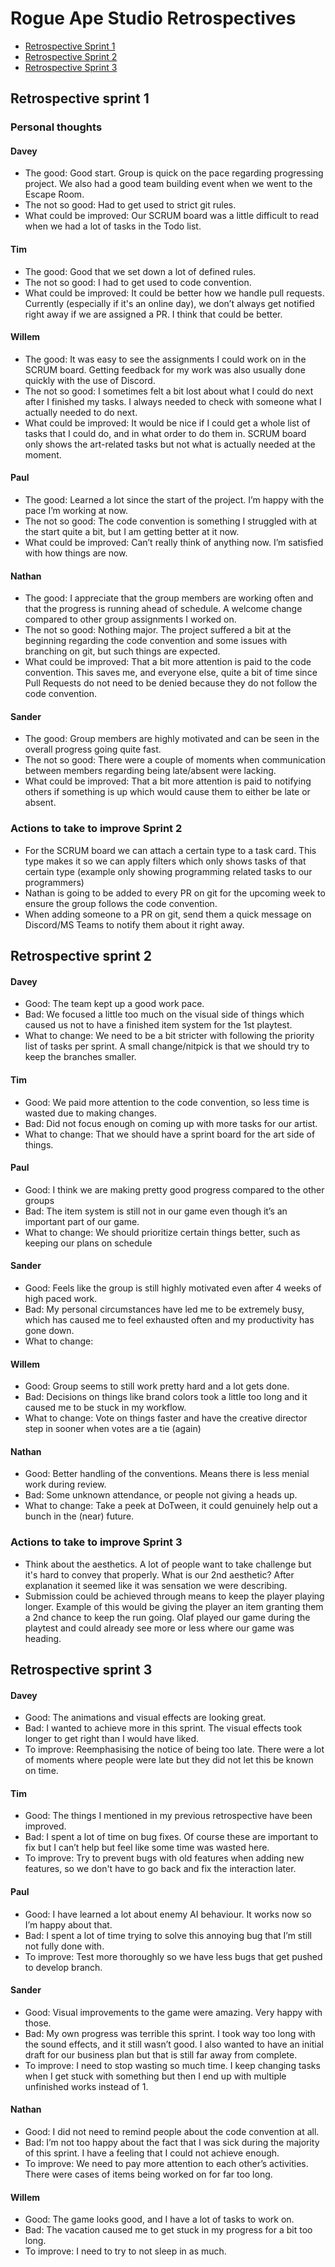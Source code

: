 # Rogue Ape Studio Retrospectives
- [Retrospective Sprint 1](#retrospective-sprint-1)
- [Retrospective Sprint 2](#retrospective-sprint-2)
- [Retrospective Sprint 3](#retrospective-sprint-3)


## Retrospective sprint 1  
 
### Personal thoughts 
#### Davey 
- The good: Good start. Group is quick on the pace regarding progressing project. We also had a good team building event when we went to the Escape Room. 
- The not so good: Had to get used to strict git rules.  
- What could be improved: Our SCRUM board was a little difficult to read when we had a lot of tasks in the Todo list.  
 
#### Tim 
- The good: Good that we set down a lot of defined rules.  
- The not so good: I had to get used to code convention.  
- What could be improved: It could be better how we handle pull requests. Currently (especially if it's an online day), we don’t always get notified right away if we are assigned a PR. I think that could be better. 
 
#### Willem 
- The good: It was easy to see the assignments I could work on in the SCRUM board. Getting feedback for my work was also usually done quickly with the use of Discord. 
- The not so good: I sometimes felt a bit lost about what I could do next after I finished my tasks. I always needed to check with someone what I actually needed to do next. 
- What could be improved: It would be nice if I could get a whole list of tasks that I could do, and in what order to do them in. SCRUM board only shows the art-related tasks but not what is actually needed at the moment. 
 
#### Paul 
- The good: Learned a lot since the start of the project. I’m happy with the pace I’m working at now.  
- The not so good: The code convention is something I struggled with at the start quite a bit, but I am getting better at it now.  
- What could be improved: Can’t really think of anything now. I’m satisfied with how things are now.   
 
#### Nathan 
- The good: I appreciate that the group members are working often and that the progress is running ahead of schedule. A welcome change compared to other group assignments I worked on.  
- The not so good: Nothing major. The project suffered a bit at the beginning regarding the code convention and some issues with branching on git, but such things are expected.  
- What could be improved: That a bit more attention is paid to the code convention. This saves me, and everyone else, quite a bit of time since Pull Requests do not need to be denied because they do not follow the code convention.  
 
#### Sander 
- The good: Group members are highly motivated and can be seen in the overall progress going quite fast.  
- The not so good: There were a couple of moments when communication between members regarding being late/absent were lacking.  
- What could be improved: That a bit more attention is paid to notifying others if something is up which would cause them to either be late or absent.  
 
### Actions to take to improve Sprint 2 
- For the SCRUM board we can attach a certain type to a task card. This type makes it so we can apply filters which only shows tasks of that certain type (example only showing programming related tasks to our programmers) 
- Nathan is going to be added to every PR on git for the upcoming week to ensure the group follows the code convention.  
- When adding someone to a PR on git, send them a quick message on Discord/MS Teams to notify them about it right away. 

## Retrospective sprint 2
#### Davey
- Good: The team kept up a good work pace.
- Bad: We focused a little too much on the visual side of things which caused us not to have a finished item system for the 1st playtest.
- What to change: We need to be a bit stricter with following the priority list of tasks per sprint. 
A small change/nitpick is that we should try to keep the branches smaller. 

#### Tim
- Good: We paid more attention to the code convention, so less time is wasted due to making changes. 
- Bad: Did not focus enough on coming up with more tasks for our artist.
- What to change: That we should have a sprint board for the art side of things. 

#### Paul
- Good: I think we are making pretty good progress compared to the other groups
- Bad: The item system is still not in our game even though it’s an important part of our game.
- What to change: We should prioritize certain things better, such as keeping our plans on schedule

#### Sander
- Good: Feels like the group is still highly motivated even after 4 weeks of high paced work. 
- Bad: My personal circumstances have led me to be extremely busy, which has caused me to feel exhausted often and my productivity has gone down. 
- What to change: 

#### Willem
- Good: Group seems to still work pretty hard and a lot gets done.
- Bad: Decisions on things like brand colors took a little too long and it caused me to be stuck in my workflow.
- What to change: Vote on things faster and have the creative director step in sooner when votes are a tie (again)

#### Nathan
- Good: Better handling of the conventions. Means there is less menial work during review.
- Bad: Some unknown attendance, or people not giving a heads up.
- What to change: Take a peek at DoTween, it could genuinely help out a bunch in the (near) future.

### Actions to take to improve Sprint 3
- Think about the aesthetics. A lot of people want to take challenge but it's hard to convey that properly. What is our 2nd aesthetic? After explanation it seemed like it was sensation we were describing.
- Submission could be achieved through means to keep the player playing longer. Example of this would be giving the player an item granting them a 2nd chance to keep the run going.
Olaf played our game during the playtest and could already see more or less where our game was heading. 

## Retrospective sprint 3 
#### Davey 
- Good: The animations and visual effects are looking great.  
- Bad: I wanted to achieve more in this sprint. The visual effects took longer to get right than I would have liked. 
- To improve: Reemphasising the notice of being too late. There were a lot of moments where people were late but they did not let this be known on time.  
 
#### Tim 
- Good: The things I mentioned in my previous retrospective have been improved.  
- Bad: I spent a lot of time on bug fixes. Of course these are important to fix but I can’t help but feel like some time was wasted here. 
- To improve: Try to prevent bugs with old features when adding new features, so we don't have to go back and fix the interaction later.  
 
#### Paul 
- Good: I have learned a lot about enemy AI behaviour. It works now so I’m happy about that.  
- Bad: I spent a lot of time trying to solve this annoying bug that I’m still not fully done with.  
- To improve: Test more thoroughly  so we have less bugs that get pushed to develop branch. 
 
#### Sander 
- Good: Visual improvements to the game were amazing. Very happy with those.  
- Bad: My own progress was terrible this sprint. I took way too long with the sound effects, and it still wasn’t good. I also wanted to have an initial draft for our business plan but that is still far away from complete.  
- To improve: I need to stop wasting so much time. I keep changing tasks when I get stuck with something but then I end up with multiple unfinished works instead of 1.  
 
#### Nathan 
- Good: I did not need to remind people about the code convention at all.  
- Bad: I’m not too happy about the fact that I was sick during the majority of this sprint. I have a feeling that I could not achieve enough. 
- To improve: We need to pay more attention to each other’s activities. There were cases of items being worked on for far too long.  
 
#### Willem 
- Good: The game looks good, and I have a lot of tasks to work on.  
- Bad: The vacation caused me to get stuck in my progress for a bit too long.  
- To improve: I need to try to not sleep in as much.  
 

